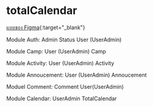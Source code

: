 # totalCalendar

[แบบของ Figma](https://www.figma.com/proto/LZZ0aWMQzQYeEJ8KXoDMJM/Total-Calendar?node-id=8-5&starting-point-node-id=8%3A5&mode=design&t=gKpCuGOkKF1XGDz8-1){:target="_blank"}

Module Auth:
    Admin
    Status
    User (UserAdmin)

Module Camp:
    User (UserAdmin)
    Camp

Module Activity:
    User (UserAdmin)
    Activity

Module Annoucement:
    User (UserAdmin)
    Annoucement

Moduel Comment:
    Comment
    User(UserAdmin)
    
Module Calendar:
    UserAdmin
    TotalCalendar